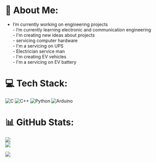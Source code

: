 # 💫 About Me:
-  I’m currently working on engineering projects<br>-  I’m currently learning electronic and communication engineering<br>-  I'm creating new ideas about projects <br>-  servicing computer hardware <br>-  I'm a servicing on UPS<br>-  Electrician service man <br>-  I'm creating EV vehicles<br>-  I'm a servicing on EV battery


# 💻 Tech Stack:
![C](https://img.shields.io/badge/c-%2300599C.svg?style=for-the-badge&logo=c&logoColor=white) ![C++](https://img.shields.io/badge/c++-%2300599C.svg?style=for-the-badge&logo=c%2B%2B&logoColor=white) ![Python](https://img.shields.io/badge/python-3670A0?style=for-the-badge&logo=python&logoColor=ffdd54) ![Arduino](https://img.shields.io/badge/-Arduino-00979D?style=for-the-badge&logo=Arduino&logoColor=white)
# 📊 GitHub Stats:
![](https://github-readme-stats.vercel.app/api?username=Sumanachar&theme=dark&hide_border=false&include_all_commits=true&count_private=true)<br/>
![](https://github-readme-streak-stats.herokuapp.com/?user=Sumanachar&theme=dark&hide_border=false)<br/>


[![](https://visitcount.itsvg.in/api?id=Sumanachar&icon=0&color=0)](https://visitcount.itsvg.in)

<!-- Proudly created with GPRM ( https://gprm.itsvg.in ) -->
